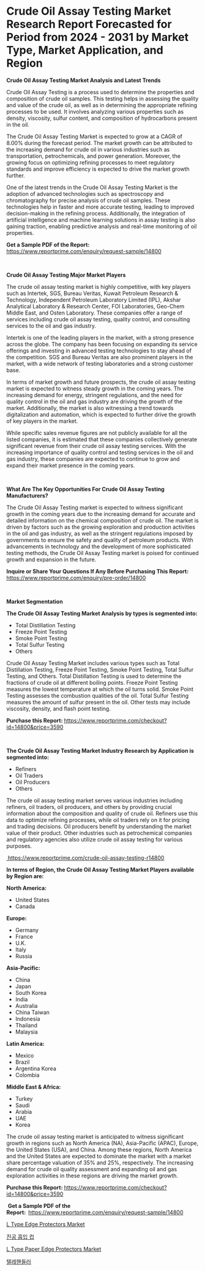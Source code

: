 <p><h1>Crude Oil Assay Testing Market Research Report Forecasted for Period from 2024 -  2031 by Market Type, Market Application, and Region</h1></p><p><strong>Crude Oil Assay Testing Market Analysis and Latest Trends</strong></p>
<p><p>Crude Oil Assay Testing is a process used to determine the properties and composition of crude oil samples. This testing helps in assessing the quality and value of the crude oil, as well as in determining the appropriate refining processes to be used. It involves analyzing various properties such as density, viscosity, sulfur content, and composition of hydrocarbons present in the oil.</p><p>The Crude Oil Assay Testing Market is expected to grow at a CAGR of 8.00% during the forecast period. The market growth can be attributed to the increasing demand for crude oil in various industries such as transportation, petrochemicals, and power generation. Moreover, the growing focus on optimizing refining processes to meet regulatory standards and improve efficiency is expected to drive the market growth further.</p><p>One of the latest trends in the Crude Oil Assay Testing Market is the adoption of advanced technologies such as spectroscopy and chromatography for precise analysis of crude oil samples. These technologies help in faster and more accurate testing, leading to improved decision-making in the refining process. Additionally, the integration of artificial intelligence and machine learning solutions in assay testing is also gaining traction, enabling predictive analysis and real-time monitoring of oil properties.</p></p>
<p><strong>Get a Sample PDF of the Report:&nbsp;</strong> <a href="https://www.reportprime.com/enquiry/request-sample/14800">https://www.reportprime.com/enquiry/request-sample/14800</a></p>
<p>&nbsp;</p>
<p><strong>Crude Oil Assay Testing Major Market Players</strong></p>
<p><p>The crude oil assay testing market is highly competitive, with key players such as Intertek, SGS, Bureau Veritas, Kuwait Petroleum Research & Technology, Independent Petroleum Laboratory Limited (IPL), Akshar Analytical Laboratory & Research Center, FOI Laboratories, Geo-Chem Middle East, and Osten Laboratory. These companies offer a range of services including crude oil assay testing, quality control, and consulting services to the oil and gas industry.</p><p>Intertek is one of the leading players in the market, with a strong presence across the globe. The company has been focusing on expanding its service offerings and investing in advanced testing technologies to stay ahead of the competition. SGS and Bureau Veritas are also prominent players in the market, with a wide network of testing laboratories and a strong customer base.</p><p>In terms of market growth and future prospects, the crude oil assay testing market is expected to witness steady growth in the coming years. The increasing demand for energy, stringent regulations, and the need for quality control in the oil and gas industry are driving the growth of the market. Additionally, the market is also witnessing a trend towards digitalization and automation, which is expected to further drive the growth of key players in the market.</p><p>While specific sales revenue figures are not publicly available for all the listed companies, it is estimated that these companies collectively generate significant revenue from their crude oil assay testing services. With the increasing importance of quality control and testing services in the oil and gas industry, these companies are expected to continue to grow and expand their market presence in the coming years.</p></p>
<p>&nbsp;</p>
<p><strong>What Are The Key Opportunities For Crude Oil Assay Testing Manufacturers?</strong></p>
<p><p>The Crude Oil Assay Testing market is expected to witness significant growth in the coming years due to the increasing demand for accurate and detailed information on the chemical composition of crude oil. The market is driven by factors such as the growing exploration and production activities in the oil and gas industry, as well as the stringent regulations imposed by governments to ensure the safety and quality of petroleum products. With advancements in technology and the development of more sophisticated testing methods, the Crude Oil Assay Testing market is poised for continued growth and expansion in the future.</p></p>
<p><strong>Inquire or Share Your Questions If Any Before Purchasing This Report:</strong> <a href="https://www.reportprime.com/enquiry/pre-order/14800">https://www.reportprime.com/enquiry/pre-order/14800</a></p>
<p>&nbsp;</p>
<p><strong>Market Segmentation</strong></p>
<p><strong>The Crude Oil Assay Testing Market Analysis by types is segmented into:</strong></p>
<p><ul><li>Total Distillation Testing</li><li>Freeze Point Testing</li><li>Smoke Point Testing</li><li>Total Sulfur Testing</li><li>Others</li></ul></p>
<p><p>Crude Oil Assay Testing Market includes various types such as Total Distillation Testing, Freeze Point Testing, Smoke Point Testing, Total Sulfur Testing, and Others. Total Distillation Testing is used to determine the fractions of crude oil at different boiling points. Freeze Point Testing measures the lowest temperature at which the oil turns solid. Smoke Point Testing assesses the combustion qualities of the oil. Total Sulfur Testing measures the amount of sulfur present in the oil. Other tests may include viscosity, density, and flash point testing.</p></p>
<p><strong>Purchase this Report:&nbsp;</strong><a href="https://www.reportprime.com/checkout?id=14800&price=3590">https://www.reportprime.com/checkout?id=14800&price=3590</a></p>
<p>&nbsp;</p>
<p><strong>The Crude Oil Assay Testing Market Industry Research by Application is segmented into:</strong></p>
<p><ul><li>Refiners</li><li>Oil Traders</li><li>Oil Producers</li><li>Others</li></ul></p>
<p><p>The crude oil assay testing market serves various industries including refiners, oil traders, oil producers, and others by providing crucial information about the composition and quality of crude oil. Refiners use this data to optimize refining processes, while oil traders rely on it for pricing and trading decisions. Oil producers benefit by understanding the market value of their product. Other industries such as petrochemical companies and regulatory agencies also utilize crude oil assay testing for various purposes.</p></p>
<p><a href="https://www.reportprime.com/crude-oil-assay-testing-r14800">&nbsp;https://www.reportprime.com/crude-oil-assay-testing-r14800</a></p>
<p><strong>In terms of Region, the Crude Oil Assay Testing Market Players available by Region are:</strong></p>
<p>
    <p> <strong> North America: </strong>
        <ul>
            <li>United States</li>
            <li>Canada</li>
        </ul>
        </p> 
    <p> <strong> Europe: </strong>
        <ul>
            <li>Germany</li>
            <li>France</li>
            <li>U.K.</li>
            <li>Italy</li>
            <li>Russia</li>
        </ul>
        </p> 
    <p> <strong> Asia-Pacific: </strong>
        <ul>
            <li>China</li>
            <li>Japan</li>
            <li>South Korea</li>
            <li>India</li>
            <li>Australia</li>
            <li>China Taiwan</li>
            <li>Indonesia</li>
            <li>Thailand</li>
            <li>Malaysia</li>
        </ul>
        </p> 
    <p> <strong> Latin America: </strong>
        <ul>
            <li>Mexico</li>
            <li>Brazil</li>
            <li>Argentina Korea</li>
            <li>Colombia</li>
        </ul>
        </p> 
    <p> <strong> Middle East & Africa: </strong>
        <ul>
            <li>Turkey</li>
            <li>Saudi</li>
            <li>Arabia</li>
            <li>UAE</li>
            <li>Korea</li>
        </ul>
    </p>
    </p>
<p><p>The crude oil assay testing market is anticipated to witness significant growth in regions such as North America (NA), Asia-Pacific (APAC), Europe, the United States (USA), and China. Among these regions, North America and the United States are expected to dominate the market with a market share percentage valuation of 35% and 25%, respectively. The increasing demand for crude oil quality assessment and expanding oil and gas exploration activities in these regions are driving the market growth.</p></p>
<p><strong>Purchase this Report: </strong><a href="https://www.reportprime.com/checkout?id=14800&price=3590">https://www.reportprime.com/checkout?id=14800&price=3590</a></p>
<p>&nbsp;<strong>Get a Sample PDF of the Report:&nbsp;&nbsp;</strong><a href="https://www.reportprime.com/enquiry/request-sample/14800">https://www.reportprime.com/enquiry/request-sample/14800</a></p>
<p><strong></strong></p>
<p><p><a href="https://medium.com/@jackiegrady1910/l-type-edge-protectors-market-outlook-and-forecast-from-2024-to-2031-9daad12b8e9b">L Type Edge Protectors Market</a></p><p><a href="https://medium.com/@deonnorh89/%EC%A7%84%EA%B3%B5-%ED%9D%A1%EC%B0%A9%EC%BB%B5-%EC%8B%9C%EC%9E%A5-%EB%8F%99%ED%96%A5-%EC%A7%84%EA%B3%B5-%ED%9D%A1%EC%B0%A9%EC%BB%B5-%EC%8B%9C%EC%9E%A5-%ED%86%B5%EC%B0%B0%EA%B3%BC-%EC%98%88%EC%B8%A1-%EB%B6%84%EC%84%9D%EC%97%90-%EC%B4%88%EC%A0%90%EC%9D%84-%EB%A7%9E%EC%B6%98-2024%EB%85%84-2031%EB%85%84-bae5f5b30711">진공 흡입 컵</a></p><p><a href="https://medium.com/@jackiegrady1910/evaluating-global-l-type-paper-edge-protectors-market-trends-and-growth-opportunities-by-region-b4902b2520ee">L Type Paper Edge Protectors Market</a></p><p><a href="https://medium.com/@deonnorh89/%EA%B8%80%EB%A1%9C%EB%B2%8C-%ED%85%94%ED%95%B8%EB%93%A4%EB%9F%AC-%EC%8B%9C%EC%9E%A5-%EC%8B%9C%EC%9E%A5-%EC%A0%90%EC%9C%A0%EC%9C%A8-%EC%8B%9C%EC%9E%A5-%ED%8A%B8%EB%A0%8C%EB%93%9C-%EB%B0%8F-%EB%AF%B8%EB%9E%98-%EC%84%B1%EC%9E%A5-%ED%83%90%EC%83%89-d5fc562c9af5">텔레핸들러</a></p></p>